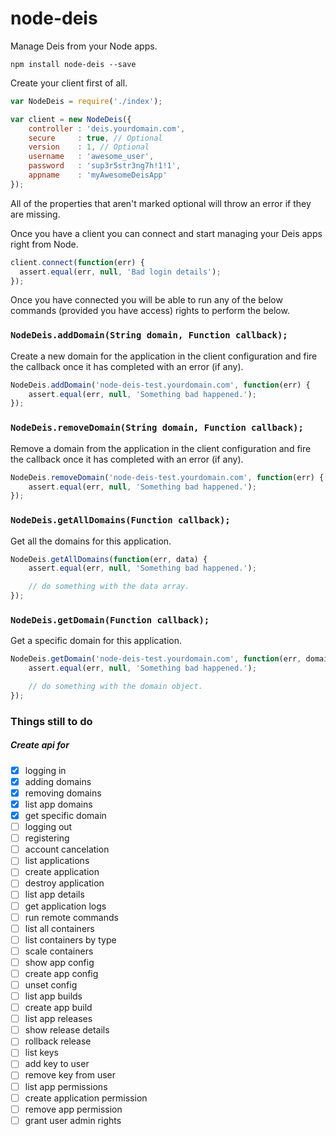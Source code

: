 node-deis
=========

Manage Deis from your Node apps.

`npm install node-deis --save`

Create your client first of all.

```js
var NodeDeis = require('./index');

var client = new NodeDeis({
    controller : 'deis.yourdomain.com',
    secure     : true, // Optional
    version    : 1, // Optional
    username   : 'awesome_user',
    password   : 'sup3r5str3ng7h!1!1',
    appname    : 'myAwesomeDeisApp'
});
```

All of the properties that aren't marked optional will throw an error if they are missing.

Once you have a client you can connect and start managing your Deis apps right from Node.

```js
client.connect(function(err) {
  assert.equal(err, null, 'Bad login details');
});
```

Once you have connected you will be able to run any of the below commands (provided you have access)
rights to perform the below.

### `NodeDeis.addDomain(String domain, Function callback);`
Create a new domain for the application in the client configuration and fire the callback once
it has completed with an error (if any).

```js
NodeDeis.addDomain('node-deis-test.yourdomain.com', function(err) {
    assert.equal(err, null, 'Something bad happened.');
});
```

### `NodeDeis.removeDomain(String domain, Function callback);`
Remove a domain from the application in the client configuration and fire the callback once
it has completed with an error (if any).

```js
NodeDeis.removeDomain('node-deis-test.yourdomain.com', function(err) {
    assert.equal(err, null, 'Something bad happened.');
});
```

### `NodeDeis.getAllDomains(Function callback);`
Get all the domains for this application.

```js
NodeDeis.getAllDomains(function(err, data) {
    assert.equal(err, null, 'Something bad happened.');

    // do something with the data array.
});
```
### `NodeDeis.getDomain(Function callback);`
Get a specific domain for this application.

```js
NodeDeis.getDomain('node-deis-test.yourdomain.com', function(err, domain) {
    assert.equal(err, null, 'Something bad happened.');

    // do something with the domain object.
});
```

### Things still to do

##### Create api for
- [x] logging in
- [x] adding domains
- [x] removing domains
- [x] list app domains
- [x] get specific domain
- [ ] logging out
- [ ] registering
- [ ] account cancelation
- [ ] list applications
- [ ] create application
- [ ] destroy application
- [ ] list app details
- [ ] get application logs
- [ ] run remote commands
- [ ] list all containers
- [ ] list containers by type
- [ ] scale containers
- [ ] show app config
- [ ] create app config
- [ ] unset config
- [ ] list app builds
- [ ] create app build
- [ ] list app releases
- [ ] show release details
- [ ] rollback release
- [ ] list keys
- [ ] add key to user
- [ ] remove key from user
- [ ] list app permissions
- [ ] create application permission
- [ ] remove app permission
- [ ] grant user admin rights
